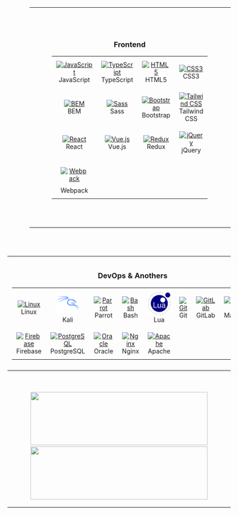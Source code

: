 <table width="100%" style="padding: 50px;" align="center">
    <tr>
        <td valign="top" style="padding: 50px;">
            <div align="center">
                <h3>Frontend</h3>
            </div>
            <table align="center" style="width: 100%; table-layout: auto;">
                <tr>
                    <td align="center" style="padding: 10px;">
                        <a href="https://www.javascript.com/" target="_blank">
                            <img src="https://profilinator.rishav.dev/skills-assets/javascript-original.svg" alt="JavaScript" height="50"/>
                        </a>
                        <br>JavaScript
                    </td>
                    <td align="center" style="padding: 10px;">
                        <a href="https://www.typescriptlang.org/" target="_blank">
                            <img src="https://profilinator.rishav.dev/skills-assets/typescript-original.svg" alt="TypeScript" height="50"/>
                        </a>
                        <br>TypeScript
                    </td>
                    <td align="center" style="padding: 10px;">
                        <a href="https://en.wikipedia.org/wiki/HTML5" target="_blank">
                            <img src="https://profilinator.rishav.dev/skills-assets/html5-original-wordmark.svg" alt="HTML5" height="50"/>
                        </a>
                        <br>HTML5
                    </td>
                    <td align="center" style="padding: 10px;">
                        <a href="https://www.w3schools.com/css/" target="_blank">
                            <img src="https://profilinator.rishav.dev/skills-assets/css3-original-wordmark.svg" alt="CSS3" height="50"/>
                        </a>
                        <br>CSS3
                    </td>
                </tr>
                <tr>
                    <td align="center" style="padding: 10px;">
                        <a href="http://getbem.com/" target="_blank">
                            <img src="https://profilinator.rishav.dev/skills-assets/bem.svg" alt="BEM" height="50"/>
                        </a>
                        <br>BEM
                    </td>
                    <td align="center" style="padding: 10px;">
                        <a href="https://sass-lang.com/" target="_blank">
                            <img src="https://profilinator.rishav.dev/skills-assets/sass-original.svg" alt="Sass" height="50"/>
                        </a>
                        <br>Sass
                    </td>
                    <td align="center" style="padding: 10px;">
                        <a href="https://getbootstrap.com/docs/3.4/javascript/" target="_blank">
                            <img src="https://profilinator.rishav.dev/skills-assets/bootstrap-plain.svg" alt="Bootstrap" height="50"/>
                        </a>
                        <br>Bootstrap
                    </td>
                    <td align="center" style="padding: 10px;">
                        <a href="https://www.tailwindcss.com/" target="_blank">
                            <img src="https://profilinator.rishav.dev/skills-assets/tailwindcss.svg" alt="Tailwind CSS" height="50"/>
                        </a>
                        <br>Tailwind CSS
                    </td>
                </tr>
                <tr>
                    <td align="center" style="padding: 10px;">
                        <a href="https://reactjs.org/" target="_blank">
                            <img src="https://profilinator.rishav.dev/skills-assets/react-original-wordmark.svg" alt="React" height="50"/>
                        </a>
                        <br>React
                    </td>
                    <td align="center" style="padding: 10px;">
                        <a href="https://vuejs.org/" target="_blank">
                            <img src="https://profilinator.rishav.dev/skills-assets/vuejs-original-wordmark.svg" alt="Vue.js" height="50"/>
                        </a>
                        <br>Vue.js
                    </td>
                    <td align="center" style="padding: 10px;">
                        <a href="https://redux.js.org/" target="_blank">
                            <img src="https://profilinator.rishav.dev/skills-assets/redux-original.svg" alt="Redux" height="50"/>
                        </a>
                        <br>Redux
                    </td>
                    <td align="center" style="padding: 10px;">
                        <a href="https://jquery.com/" target="_blank">
                            <img src="https://profilinator.rishav.dev/skills-assets/jquery.png" alt="jQuery" height="50"/>
                        </a>
                        <br>jQuery
                    </td>
                </tr>
                <tr>
                    <td align="center" style="padding: 10px;">
                        <a href="https://webpack.js.org/" target="_blank">
                            <img style="margin: 10px" src="https://profilinator.rishav.dev/skills-assets/webpack-original.svg" alt="Webpack" height="50"/>
                        </a>
                        <br>Webpack
                    </td>
                </tr>
            </table>
        </td>
        <td valign="top">
            <div align="center">
                <h3>Backend</h3>
            </div>
            <table align="center" style="width: 100%; table-layout: auto;">
                <tr>
                    <td align="center" style="padding: 10px;">
                        <a href="https://docs.spring.io/spring-framework/docs/3.0.x/reference/expressions.html#:~:text=The%20Spring%20Expression%20Language%20(SpEL,and%20basic%20string%20templating%20functionality." target="_blank">
                            <img src="https://profilinator.rishav.dev/skills-assets/springio-icon.svg" alt="Spring" height="50"/>
                        </a>
                        <br>Spring
                    </td>
                    <td align="center" style="padding: 10px;">
                        <a href="https://www.java.com/" target="_blank">
                            <img src="https://profilinator.rishav.dev/skills-assets/java-original-wordmark.svg" alt="Java" height="50"/>
                        </a>
                        <br>Java
                    </td>
                    <td align="center" style="padding: 10px;">
                        <a href="https://nuxtjs.org/" target="_blank">
                            <img src="https://profilinator.rishav.dev/skills-assets/nuxt.png" alt="Nuxt JS" height="50"/>
                        </a>
                        <br>Nuxt JS
                    </td>
                    <td align="center" style="padding: 10px;">
                        <a href="https://www.cplusplus.com/" target="_blank">
                            <img src="https://profilinator.rishav.dev/skills-assets/cplusplus-original.svg" alt="C++" height="50"/>
                        </a>
                        <br>C++
                    </td>
                </tr>
                <tr>
                    <td align="center" style="padding: 10px;">
                        <a href="https://docs.microsoft.com/en-us/dotnet/csharp/" target="_blank">
                            <img src="https://profilinator.rishav.dev/skills-assets/csharp-original.svg" alt="C#" height="50"/>
                        </a>
                        <br>C#
                    </td>
                    <td align="center" style="padding: 10px;">
                        <a href="https://www.cprogramming.com/" target="_blank">
                            <img src="https://profilinator.rishav.dev/skills-assets/c-original.svg" alt="C" height="50"/>
                        </a>
                        <br>C
                    </td>
                    <td align="center" style="padding: 10px;">
                        <a href="https://dotnet.microsoft.com/download/dotnet-framework" target="_blank">
                            <img src="https://profilinator.rishav.dev/skills-assets/dot-net-original-wordmark.svg" alt=".NET" height="50"/>
                        </a>
                        <br>.NET
                    </td>
                    <td align="center" style="padding: 10px;">
                        <a href="https://dotnet.microsoft.com/download" target="_blank">
                            <img src="https://profilinator.rishav.dev/skills-assets/dotnetcore.png" alt=".Net Core" height="50"/>
                        </a>
                        <br>.Net Core
                    </td>
                </tr>
                <tr>
                    <td align="center" style="padding: 10px;">
                        <a href="https://codeigniter.com/" target="_blank">
                            <img src="https://profilinator.rishav.dev/skills-assets/codeigniter.svg" alt="CodeIgniter" height="50"/>
                        </a>
                        <br>CodeIgniter
                    </td>
                    <td align="center" style="padding: 10px;">
                        <a href="https://laravel.com/" target="_blank">
                            <img src="https://profilinator.rishav.dev/skills-assets/laravel-plain-wordmark.svg" alt="Laravel" height="50"/>
                        </a>
                        <br>Laravel
                    </td>
                    <td align="center" style="padding: 10px;">
                        <a href="https://www.php.net/" target="_blank">
                            <img src="https://profilinator.rishav.dev/skills-assets/php-original.svg" alt="PHP" height="50"/>
                        </a>
                        <br>PHP
                    </td>
                    <td align="center" style="padding: 10px;">
                        <a href="https://symfony.com/" target="_blank">
                            <img src="https://profilinator.rishav.dev/skills-assets/symfony_black_03.svg" alt="Symfony" height="50"/>
                        </a>
                        <br>Symfony
                    </td>
                </tr>
                <tr>
                    <td align="center" style="padding: 10px;">
                        <a href="https://www.mongodb.com/" target="_blank">
                            <img src="https://profilinator.rishav.dev/skills-assets/mongodb-original-wordmark.svg" alt="MongoDB" height="50"/>
                        </a>
                        <br>MongoDB
                    </td>
                    <td align="center" style="padding: 10px;">
                        <a href="https://redis.io/" target="_blank">
                            <img src="https://profilinator.rishav.dev/skills-assets/redis-original-wordmark.svg" alt="Redis" height="50"/>
                        </a>
                        <br>Redis
                    </td>
                    <td align="center" style="padding: 10px;">
                        <a href="https://www.mysql.com/" target="_blank">
                            <img src="https://profilinator.rishav.dev/skills-assets/mysql-original-wordmark.svg" alt="MySQL" height="50"/>
                        </a>
                        <br>MySQL
                    </td>
                    <td align="center" style="padding: 10px;">
                        <a href="https://www.djangoproject.com/" target="_blank">
                            <img src="https://profilinator.rishav.dev/skills-assets/django-original.svg" alt="Django" height="50"/>
                        </a>
                        <br>Django
                    </td>
                </tr>
                <tr>
                    <td align="center" style="padding: 10px;">
                        <a href="https://flask.palletsprojects.com/" target="_blank">
                            <img src="https://profilinator.rishav.dev/skills-assets/flask.png" alt="Flask" height="50"/>
                        </a>
                        <br>Flask
                    </td>
                    <td align="center" style="padding: 10px;">
                        <a href="https://www.python.org/" target="_blank">
                            <img src="https://profilinator.rishav.dev/skills-assets/python-original.svg" alt="Python" height="50"/>
                        </a>
                        <br>Python
                    </td>
                </tr>
            </table>
        </td>
    </tr>
</table>
<table width="100%" align="center">
    <tr>
        <td valign="top" style="padding: 10px;">
            <div align="center">
                <h3>DevOps & Anothers</h3>
            </div>
            <table align="center" style="width: 100%; table-layout: auto;">
                <tr>
                    <td align="center" style="padding: 10px;">
                        <a href="https://www.linux.org/" target="_blank">
                            <img src="https://profilinator.rishav.dev/skills-assets/linux-original.svg" alt="Linux" height="50"/>
                        </a>
                        <br>Linux
                    </td>
                    <td align="center" style="padding: 10px;">
                        <a href="https://www.kali.org/" target="_blank">
                            <img src="https://github.com/canaleal/devicon/blob/new-icon-kali-linux/icons/kalilinux/kalilinux-original-wordmark.svg" alt="Kali" height="50"/>
                        </a>
                        <br>Kali
                    </td>
                    <td align="center" style="padding: 10px;">
                        <a href="https://www.parrotsec.org/" target="_blank">
                            <img src="https://camo.githubusercontent.com/1f50062b94342adb3d32718944387bdd62ec9a9e89b152cf085bdbdccd95714a/68747470733a2f2f6769746c61622e636f6d2f706172726f747365632f70726f6a6563742f67726170686963732f2d2f7261772f643139616338613131323932313336636461346231646638306132626431353666373638666564382f6c6f676f2f706172726f742d6c6f676f2e737667" alt="Parrot" height="50"/>
                        </a>
                        <br>Parrot
                    </td>
                    <td align="center" style="padding: 10px;">
                        <a href="https://www.gnu.org/software/bash/" target="_blank">
                            <img src="https://profilinator.rishav.dev/skills-assets/gnu_bash-icon.svg" alt="Bash" height="50"/>
                        </a>
                        <br>Bash
                    </td>
                    <td align="center" style="padding: 10px;">
                        <a href="https://www.lua.org/" target="_blank">
                            <img src="https://github.com/canaleal/devicon/blob/new-icon-kali-linux/icons/lua/lua-original.svg" alt="Lua" height="50"/>
                        </a>
                        <br>Lua
                    </td>
                    <td align="center" style="padding: 10px;">
                        <a href="https://github.com/" target="_blank">
                            <img src="https://profilinator.rishav.dev/skills-assets/git-scm-icon.svg" alt="Git" height="50"/>
                        </a>
                        <br>Git
                    </td>
                    <td align="center" style="padding: 10px;">
                        <a href="https://about.gitlab.com/" target="_blank">
                            <img src="https://profilinator.rishav.dev/skills-assets/gitlab.svg" alt="GitLab" height="50"/>
                        </a>
                        <br>GitLab
                    </td>
                    <td align="center" style="padding: 10px;">
                        <a href="https://mariadb.org/" target="_blank">
                            <img src="https://profilinator.rishav.dev/skills-assets/mariadb.png" alt="Maria DB" height="50"/>
                        </a>
                        <br>MariaDB
                    </td>
                </tr>
                <tr>
                    <td align="center" style="padding: 10px;">
                        <a href="https://firebase.google.com/" target="_blank">
                            <img src="https://profilinator.rishav.dev/skills-assets/firebase.png" alt="Firebase" height="50"/>
                        </a>
                        <br>Firebase
                    </td>
                    <td align="center" style="padding: 10px;">
                        <a href="https://www.postgresql.org/" target="_blank">
                            <img src="https://profilinator.rishav.dev/skills-assets/postgresql-original-wordmark.svg" alt="PostgreSQL" height="50"/>
                        </a>
                        <br>PostgreSQL
                    </td>
                    <td align="center" style="padding: 10px;">
                        <a href="https://www.oracle.com/in/index.html" target="_blank">
                            <img src="https://profilinator.rishav.dev/skills-assets/oracle-original.svg" alt="Oracle" height="50"/>
                        </a>
                        <br>Oracle
                    </td>
                    <td align="center" style="padding: 10px;">
                        <a href="https://www.nginx.com/" target="_blank">
                            <img src="https://profilinator.rishav.dev/skills-assets/nginx-original.svg" alt="Nginx" height="50"/>
                        </a>
                        <br>Nginx
                    </td>
                    <td align="center" style="padding: 10px;">
                        <a href="https://www.apache.org/" target="_blank">
                            <img src="https://github.com/canaleal/devicon/blob/new-icon-kali-linux/icons/apache/apache-original.svg" alt="Apache" height="50"/>
                        </a>
                        <br>Apache
                    </td>
                </tr>
            </table>
        </td>
    </tr>
</table>
<br><br>

<div align="center">
    
<span align="center">
<img width="400" height="120" src="https://streak-stats.demolab.com?user=a-k-3&theme=highcontrast&border_radius=9&date_format=j%2Fn%5B%2FY%5D&hide_current_streak=true&hide_longest_streak=true"/>
</span>

<span align="center">
  <img width="400" height="120" src="https://github-readme-stats.vercel.app/api/top-langs/?username=a-k-3&theme=vision-friendly-dark">
</span>
</div>

---

<div id="header" align="center">
  <img src="https://komarev.com/ghpvc/?username=akkkkkk&style=for-the-badge&color=red" alt=""/>
</div>


